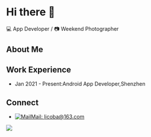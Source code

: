 # Hi there 👋 


💻 App Developer / 📷 Weekend Photographer 


## About Me


## Work Experience

- Jan 2021 - Present:Android App Developer,Shenzhen

## Connect

- [![Mail](https://static.is26.com/tmp/icons/gmail.svg)](mailto:licoba@163.com)[Mail: licoba@163.com](mailto:licoba@163.com)

![](https://static.is26.com/share/profile-background.jpg)
